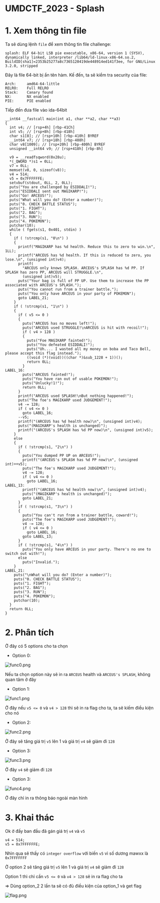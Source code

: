 # UMDCTF_2023 - Splash

# 1. Xem thông tin file

Ta sẽ dùng lệnh `file` để xem thông tin file challenge:
```
splash: ELF 64-bit LSB pie executable, x86-64, version 1 (SYSV), dynamically linked, interpreter /lib64/ld-linux-x86-64.so.2, BuildID[sha1]=2353b25277a8c7365120419de448914ed141f3ee, for GNU/Linux 3.2.0, stripped
```
Đây là file 64-bit bị ẩn tên hàm. Kế đến, ta sẽ kiểm tra security của file:
```
Arch:     amd64-64-little
RELRO:    Full RELRO
Stack:    Canary found
NX:       NX enabled
PIE:      PIE enabled
```

Tiếp đến đưa file vào ida-64bit

```
__int64 __fastcall main(int a1, char **a2, char **a3)
{
  int v4; // [rsp+4h] [rbp-41Ch]
  int v5; // [rsp+8h] [rbp-418h]
  char s1[8]; // [rsp+10h] [rbp-410h] BYREF
  __int64 v7; // [rsp+18h] [rbp-408h]
  char v8[1009]; // [rsp+20h] [rbp-400h] BYREF
  unsigned __int64 v9; // [rsp+418h] [rbp-8h]

  v9 = __readfsqword(0x28u);
  *(_QWORD *)s1 = 0LL;
  v7 = 0LL;
  memset(v8, 0, sizeof(v8));
  v4 = 514;
  v5 = 0x7FFFFFFE;
  setvbuf(stdout, 0LL, 2, 0LL);
  puts("You are challenged by ESIDDALI!");
  puts("ESIDDALI sent out MAGIKARP!");
  puts("Go! ARCEUS!");
  puts("What will you do? (Enter a number)");
  puts("0. CHECK BATTLE STATUS");
  puts("1. FIGHT");
  puts("2. BAG");
  puts("3. RUN");
  puts("4. POKEMON");
  putchar(10);
  while ( fgets(s1, 0x401, stdin) )
  {
    if ( !strcmp(s1, "0\n") )
    {
      printf("MAGIKARP has %d health. Reduce this to zero to win.\n", 1LL);
      printf("ARCEUS has %d health. If this is reduced to zero, you lose.\n", (unsigned int)v4);
      printf(
        "ARCEUS only knows SPLASH. ARCEUS's SPLASH has %d PP. If SPLASH has zero PP, ARCEUS will STRUGGLE.\n",
        (unsigned int)v5);
      puts("Your bag is full of PP UP. Use them to increase the PP associated with ARCEUS's SPLASH.");
      puts("You cannot run from a trainer battle.");
      puts("You only have ARCEUS in your party of POKEMON");
      goto LABEL_21;
    }
    if ( !strcmp(s1, "1\n") )
    {
      if ( v5 <= 0 )
      {
        puts("ARCEUS has no moves left!");
        puts("ARCEUS used STRUGGLE!\nARCEUS is hit with recoil!");
        if ( v4 > 128 )
        {
          puts("Foe MAGIKARP fainted!");
          puts("You defeated ESIDDALI!");
          puts("Uh.... I wasted all my money on boba and Taco Bell, please accept this flag instead.");
          ((void (*)(void))((char *)&sub_1228 + 1))();
          return 0LL;
        }
LABEL_16:
        puts("ARCEUS fainted!");
        puts("You have ran out of usable POKEMON!");
        puts("Unlucky!1!");
        return 0LL;
      }
      printf("ARCEUS used SPLASH!\nBut nothing happened!");
      puts("The foe's MAGIKARP used JUDGEMENT!");
      v4 -= 128;
      if ( v4 <= 0 )
        goto LABEL_16;
      --v5;
      printf("(ARCEUS has %d health now)\n", (unsigned int)v4);
      puts("(MAGIKARP's health is unchanged)");
      printf("(ARCEUS's SPLASH has %d PP now)\n", (unsigned int)v5);
    }
    else
    {
      if ( !strcmp(s1, "2\n") )
      {
        puts("You dumped PP UP on ARCEUS!");
        printf("(ARCEUS's SPLASH has %d PP now)\n", (unsigned int)++v5);
        puts("The foe's MAGIKARP used JUDGEMENT!");
        v4 -= 128;
        if ( v4 <= 0 )
          goto LABEL_16;
LABEL_13:
        printf("(ARCEUS has %d health now)\n", (unsigned int)v4);
        puts("(MAGIKARP's health is unchanged)");
        goto LABEL_21;
      }
      if ( !strcmp(s1, "3\n") )
      {
        puts("You can't run from a trainer battle, coward!");
        puts("The foe's MAGIKARP used JUDGEMENT!");
        v4 -= 128;
        if ( v4 <= 0 )
          goto LABEL_16;
        goto LABEL_13;
      }
      if ( !strcmp(s1, "4\n") )
        puts("You only have ARCEUS in your party. There's no one to switch out with!");
      else
        puts("Invalid.");
    }
LABEL_21:
    puts("\nWhat will you do? (Enter a number)");
    puts("0. CHECK BATTLE STATUS");
    puts("1. FIGHT");
    puts("2. BAG");
    puts("3. RUN");
    puts("4. POKEMON");
    putchar(10);
  }
  return 0LL;
}
```
# 2. Phân tích 

Ở đây có 5 options cho ta chọn

- Option 0: 

![func0.png](images/func0.png)

Nếu ta chọn option này sẽ in ra `ARCEUS` health và `ARCEUS's SPLASH`, không quan tâm ở đây

- Option 1: 

![func1.png](images/func1.png)

Ở đây nếu `v5 <= 0` và `v4 > 128` thì sẽ in ra flag cho ta, ta sẽ kiếm điều kiện cho nó

- Option 2: 

![func2.png](images/func2.png)

Ở đây sẽ tăng giá trị `v5` lên 1 và giá trị `v4` sẽ giảm đi `128`

- Option 3:

![func3.png](images/func3.png)

Ở đây `v4` sẽ giảm đi `128`

- Option 3:

![func4.png](images/func4.png)

Ở đây chỉ in ra thông báo ngoài màn hình

# 3. Khai thác

Ok ở đấy ban đầu đã gán giá trị `v4` và `v5`

```
v4 = 514;
v5 = 0x7FFFFFFE;
```

Nhìn qua sẽ thấy có `integer overflow` với biến `v5` vì số dương mawxx là `0x7FFFFFFF` 

Ở option 2 sẽ tăng giá trị `v5` lên 1 và giá trị `v4` sẽ giảm đi `128`

Option 1 thì chỉ cần `v5 <= 0` và `v4 > 128` sẽ in ra flag cho ta

=> Dùng option_2 2 lần ta sẽ có đủ điều kiện của option_1 và get flag

![flag.png](images/flag.png)

